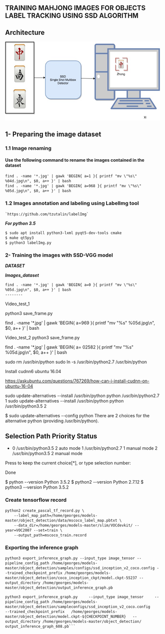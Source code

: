 ## TRAINING MAHJONG IMAGES FOR OBJECTS LABEL TRACKING USING SSD ALGORITHM 

## Architecture

![](Diagram.jpg)
 
## 1- Preparing the image dataset

### 1.1 Image renaming

#### Use the following command to rename the images contained in the dataset

```
find . -name '*.jpg' | gawk 'BEGIN{ a=1 }{ printf "mv \"%s\" %04d.jpg\n", $0, a++ }' | bash
find . -name '*.jpg' | gawk 'BEGIN{ a=968 }{ printf "mv \"%s\" %05d.jpg\n", $0, a++ }' | bash

```
### 1.2  Images annotation and labeling   using LabelImg tool

	`https://github.com/tzutalin/labelImg`

***For python 3.5***

```
$ sudo apt install python3-lxml pyqt5-dev-tools cmake
$ make qt5py3
$ python3 labelImg.py
```
### 2- Training the images with SSD-VGG model

***DATASET***

***Images_dataset***

	find . -name '*.jpg' | gawk 'BEGIN{ a=0 }{ printf "mv \"%s\" %05d.jpg\n", $0, a++ }' | bash
	--------


Video_test_1

python3 save_frame.py

find . -name '*.jpg' | gawk 'BEGIN{ a=969 }{ printf "mv \"%s\" %05d.jpg\n", $0, a++ }' | bash

Video_test_2
python3 save_frame.py

find . -name '*.jpg' | gawk 'BEGIN{ a= 02582 }{ printf "mv \"%s\" %05d.jpg\n", $0, a++ }' | bash


sudo rm /usr/bin/python
sudo ln -s /usr/bin/python2.7 /usr/bin/python

Install cudnn6 ubuntu 16.04

https://askubuntu.com/questions/767269/how-can-i-install-cudnn-on-ubuntu-16-04

sudo update-alternatives --install /usr/bin/python python /usr/bin/python2.7 1
sudo update-alternatives --install /usr/bin/python python /usr/bin/python3.5 2



$ sudo update-alternatives --config python
There are 2 choices for the alternative python (providing /usr/bin/python).

  Selection    Path                Priority   Status
------------------------------------------------------------
* 0            /usr/bin/python3.5   2         auto mode
  1            /usr/bin/python2.7   1         manual mode
  2            /usr/bin/python3.5   2         manual mode

Press <enter> to keep the current choice[*], or type selection number:

Done

$ python --version
Python 3.5.2
$ python2 --version
Python 2.7.12
$ python3 --version
Python 3.5.2






### Create tensorflow record
```
python2 create_pascal_tf_record.py \
    --label_map_path=/home/georges/models-master/object_detection/data/mscoco_label_map.pbtxt \
    --data_dir=/home/georges/models-master/slim/VOCdevkit/ --year=VOC2007 --set=train \
    --output_path=mscoco_train.record
```
### Exporting the inference graph 
```
python3 export_inference_graph.py --input_type image_tensor --pipeline_config_path /home/georges/models-master/object_detection/samples/configs/ssd_inception_v2_coco.config --trained_checkpoint_prefix /home/georges/models-master/object_detection/coco_inception_ckpt/model.ckpt-55237 --output_directory /home/georges/models-master/object_detection/output_inference_graph.pb
```
```CHECKPOINT_NUMBER=60000
python3 export_inference_graph.py     --input_type image_tensor     --pipeline_config_path /home/georges/models-master/object_detection/sampleconfigs/ssd_inception_v2_coco.config     --trained_checkpoint_prefix   /home/georges/models-master/object_detection/model.ckpt-${CHECKPOINT_NUMBER}   --output_directory /home/georges/models-master/object_detection/ output_inference_graph_608.pb```